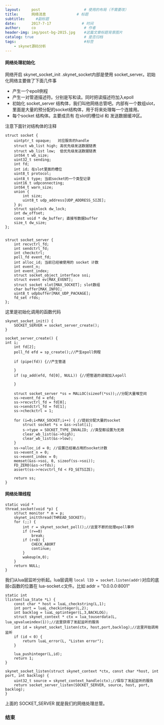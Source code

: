 ```yaml
---
layout:     post                    # 使用的布局（不需要改）
title:      网络消息              # 标题 
subtitle:     #副标题
date:       2017-7-17              # 时间
author:     co                      # 作者
header-img: img/post-bg-2015.jpg    #这篇文章标题背景图片
catalog: true                       # 是否归档
tags:                               #标签
    - skynet源码分析
---
```

#### 网络处理初始化 
网络开启 skynet_socket_init .skynet_socket内部是使用 socket_server。初始化网络主要做了下面几件事
- 产生一个epoll例程
- 产生一对管道描述符。分别是写和读。同时把读描述符加入epoll
- 初始化 socket_server 结构体，我们叫他网络总管吧。内部有一个数组slot，里面是大量的预分配的socket结构体，用于将来处理每一个连接用。
- 每个socket 结构体。主要成员有 在slot的槽位id 和 发送数据缓冲区。  

注意下面针对结构体的注释
```
struct socket {
	uintptr_t opaque;	对应服务的handle
	struct wb_list high; 高优先级发送数据链表
	struct wb_list low;  低优先级发送数据链表
	int64_t wb_size;
	uint32_t sending;
	int fd;
	int id; 在slot里面的槽位
	uint8_t protocol;
	uint8_t type; 当前socket的一个类型记录
	uint16_t udpconnecting;
	int64_t warn_size;
	union {
		int size;
		uint8_t udp_address[UDP_ADDRESS_SIZE];
	} p;
	struct spinlock dw_lock;
	int dw_offset;
	const void * dw_buffer; 直接写数据buffer
	size_t dw_size;
};


struct socket_server {
	int recvctrl_fd;
	int sendctrl_fd;
	int checkctrl;
	poll_fd event_fd;
	int alloc_id; 当前已经被使用的 socket 计数
	int event_n;
	int event_index;
	struct socket_object_interface soi;
	struct event ev[MAX_EVENT];
	struct socket slot[MAX_SOCKET]; slot数组
	char buffer[MAX_INFO];
	uint8_t udpbuffer[MAX_UDP_PACKAGE];
	fd_set rfds;
};
```
这里是初始化调用的函数代码
```
skynet_socket_init() {
	SOCKET_SERVER = socket_server_create();
}

socket_server_create() {
int i;
	int fd[2];
	poll_fd efd = sp_create();//产生epoll例程

	if (pipe(fd)) {//产生管道
	
	}
	if (sp_add(efd, fd[0], NULL)) {//把管道的读端加入epoll
	
	}

	struct socket_server *ss = MALLOC(sizeof(*ss));//分配大量堆空间
	ss->event_fd = efd;
	ss->recvctrl_fd = fd[0];
	ss->sendctrl_fd = fd[1];
	ss->checkctrl = 1;

	for (i=0;i<MAX_SOCKET;i++) { //提前分配大量的socket
		struct socket *s = &ss->slot[i];
		s->type = SOCKET_TYPE_INVALID; //类型都设置为无效
		clear_wb_list(&s->high);
		clear_wb_list(&s->low);
	}
	ss->alloc_id = 0; //设置已经被占用的socket计数
	ss->event_n = 0;
	ss->event_index = 0;
	memset(&ss->soi, 0, sizeof(ss->soi));
	FD_ZERO(&ss->rfds);
	assert(ss->recvctrl_fd < FD_SETSIZE);

	return ss;
}

```

#### 网络处理线程
```
static void *
thread_socket(void *p) {
	struct monitor * m = p;
	skynet_initthread(THREAD_SOCKET);
	for (;;) {
		int r = skynet_socket_poll();//这里不断的处理epoll事件
		if (r==0)
			break;
		if (r<0) {
			CHECK_ABORT
			continue;
		}
		wakeup(m,0);
	}
	return NULL;
}
```
我们从lua层监听分析起。lua层调用 `local lID = socket.listen(addr)`对应的底层c函数的位置在 lua-socket.c文件。比如 addr = "0.0.0.0:8001"
```
static int
llisten(lua_State *L) {
	const char * host = luaL_checkstring(L,1);
	int port = luaL_checkinteger(L,2);
	int backlog = luaL_optinteger(L,3,BACKLOG);
	struct skynet_context * ctx = lua_touserdata(L, lua_upvalueindex(1));//这里获得了发起监听的服务
	int id = skynet_socket_listen(ctx, host,port,backlog);//这里开始调用监听
	if (id < 0) {
		return luaL_error(L, "Listen error");
	}

	lua_pushinteger(L,id);
	return 1;
}

skynet_socket_listen(struct skynet_context *ctx, const char *host, int port, int backlog) {
	uint32_t source = skynet_context_handle(ctx);//保存了发起监听的服务
	return socket_server_listen(SOCKET_SERVER, source, host, port, backlog);
}

```
上面的 SOCKET_SERVER 就是我们的网络处理总管。
### 结束
